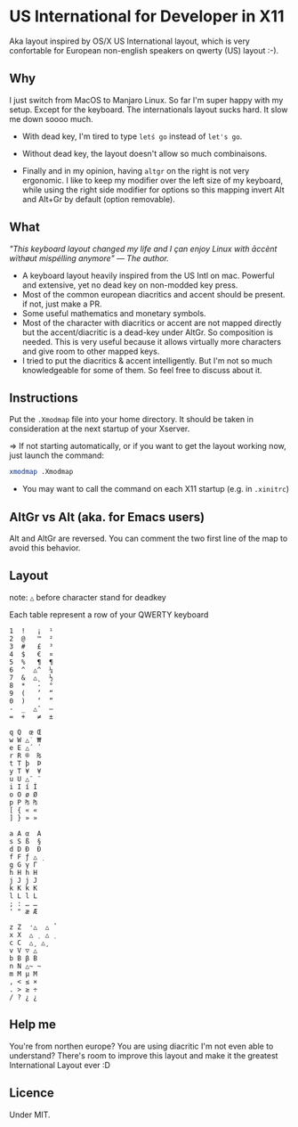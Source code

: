 # US International for Developer in X11

Aka layout inspired by OS/X US International layout, which is very confortable for European non-english speakers on qwerty (US) layout :-).

## Why

I just switch from MacOS to Manjaro Linux. So far I'm super happy with my setup. Except for the keyboard. The internationals layout sucks hard. It slow me down soooo much. 

- With dead key, I'm tired to type `letś go` instead of `let's go`.
- Without dead key, the layout doesn't allow so much combinaisons.

- Finally and in my opinion, having `altgr` on the right is not very ergonomic. I like to keep my modifier over the left size of my keyboard, while using the right side modifier for options so this mapping invert Alt and Alt+Gr by default (option removable).
  
## What
_"This keyboard layout changed my life and I çan enjoy Linux with āccènt wïthøut mispélling anymore" 
— The author._

- A keyboard layout heavily inspired from the US Intl on mac. Powerful and extensive, yet no dead key on non-modded key press.
- Most of the common european diacritics and accent should be present. if not, just make a PR.
- Some useful mathematics and monetary symbols.
- Most of the character with diacritics or accent are not mapped directly but the accent/diacritic is a dead-key under AltGr. So composition is needed. This is very useful because it allows virtually more characters and give room to other mapped keys.
- I tried to put the diacritics & accent intelligently. But I'm not so much knowledgeable for some of them. So feel free to discuss about it.

## Instructions

Put the `.Xmodmap` file into your home directory. It should be taken in consideration at the next startup of your Xserver.

=> If not starting automatically, or if you want to get the layout working now, just launch the command:

```bash
xmodmap .Xmodmap
```

- You may want to call the command on each X11 startup (e.g. in `.xinitrc`)

## AltGr vs Alt (aka. for Emacs users)

Alt and AltGr are reversed. You can comment the two first line of the map to avoid this behavior.

## Layout

note: `△` before character stand for deadkey

Each table represent a row of your QWERTY keyboard

```
1  !   ¡  ¹
2  @   ™  ²
3  #   £  ³
4  $   €  ¤
5  %   ¶  ¶
6  ^  △^  ¼
7  &  △˛  ½  
8  *   ·  °
9  (   ’  “
0  )   ’  ”
-  _  △¯  —
=  +   ≠  ±
```

```
q Q  œ Œ
w W △˙ ₩
e E △´ ´
r R ®  ₨
t T þ  Þ
y T ¥  ¥
u U △¨ ¨
i I í Í
o O ø Ø
p P ₧ ₧
[ { « «
] } » »
```

```
a A α  Α
s S ß  §
d D Ð  Ð
f F ƒ △ ̣
g G γ Γ
h H h H
j J j J
k K k K
l L l L
; : … …
' " æ Æ
```

```
z Z  ̛△  △ ̉
x X  △ ̣  △ ̣
c C  △¸ △¸
v V ▽ △
b B β Β
n N △~ ~
m M µ Μ
, < ≤ ×
. > ≥ ÷
/ ? ¿ ¿
```

## Help me

You're from northen europe? You are using diacritic I'm not even able to understand? There's room to improve this layout and make it the greatest International Layout ever :D

## Licence

Under MIT.
